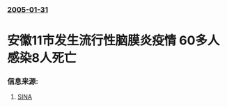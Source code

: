 ### [2005-01-31](/news/2005/01/31/index.md)

##### 
#  安徽11市发生流行性脑膜炎疫情 60多人感染8人死亡 




### 信息来源:

1. [SINA](http://news.sina.com.cn/c/2005-01-30/05454987318s.shtml)
